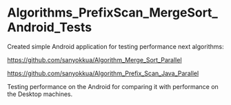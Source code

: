 # Algorithms_PrefixScan_MergeSort_Android_Tests

Created simple Android application for testing performance next algorithms:

https://github.com/sanyokkua/Algorithm_Merge_Sort_Parallel

https://github.com/sanyokkua/Algorithm_Prefix_Scan_Java_Parallel

Testing performance on the Android for comparing it with performance on the Desktop machines.
